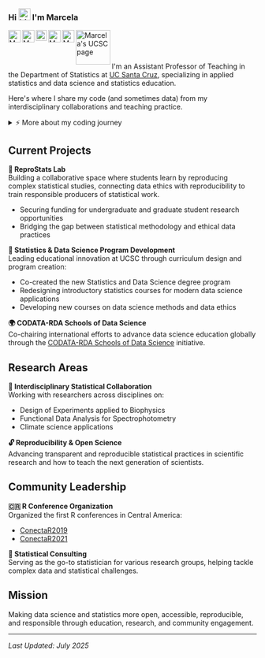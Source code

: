 ### Hi <img src="https://user-images.githubusercontent.com/1303154/88677602-1635ba80-d120-11ea-84d8-d263ba5fc3c0.gif" width="24px" alt="hi"> I'm Marcela

<a href="https://orcid.org/0000-0002-7703-3578">
  <img align="left" alt="Marcela's ORCID" width="25px" src="https://upload.wikimedia.org/wikipedia/commons/0/06/ORCID_iD.svg">
</a>
<a href="https://www.linkedin.com/in/malfaro18/">
  <img align="left" alt="Marcela's LinkedIN" width="25px" src="https://upload.wikimedia.org/wikipedia/commons/thumb/c/ca/LinkedIn_logo_initials.png/240px-LinkedIn_logo_initials.png">
</a>
<a href="https://scholar.google.com/citations?user=8Viy0j4AAAAJ&hl=en&oi=ao">
  <img align="left" alt="Marcela's Google Scholar" width="22px" src="https://raw.githubusercontent.com/simple-icons/simple-icons/master/icons/googlescholar.svg">
</a>
<a href="https://www.researchgate.net/profile/Marcela-Alfaro-Cordoba-2?ev=hdr_xprf">
  <img align="left" alt="Marcela's ResearchGate" width="25px" src="https://upload.wikimedia.org/wikipedia/commons/thumb/5/5e/ResearchGate_icon_SVG.svg/32px-ResearchGate_icon_SVG.svg.png">
</a>
<a href="mailto:macordob@ucsc.edu">
  <img align="left" alt="Marcela's email" width="25px" src="https://upload.wikimedia.org/wikipedia/commons/thumb/7/7e/Gmail_icon_%282020%29.svg/320px-Gmail_icon_%282020%29.svg.png">
</a>
<a href="https://campusdirectory.ucsc.edu/cd_detail?uid=macordob">
  <img align="left" alt="Marcela's UCSC page" width="70px" src="https://upload.wikimedia.org/wikipedia/commons/7/74/UC_Santa_Cruz_logo.svg">
</a>

<br>
<br>
<br>



I'm an Assistant Professor of Teaching in the Department of Statistics at [UC Santa Cruz](https://www.ucsc.edu/), specializing in applied statistics and data science and statistics education.

Here's where I share my code (and sometimes data) from my interdisciplinary collaborations and teaching practice. 

<details>
<summary>⚡️ More about my coding journey</summary>
<br />

![Top Langs](https://github-readme-stats.vercel.app/api/top-langs/?username=malfaro2&layout=compact&hide=css,html)

</details>

## **Current Projects**

**🔬 ReproStats Lab**  
Building a collaborative space where students learn by reproducing complex statistical studies, connecting data ethics with reproducibility to train responsible producers of statistical work.
* Securing funding for undergraduate and graduate student research opportunities
* Bridging the gap between statistical methodology and ethical data practices

**🎯 Statistics & Data Science Program Development**  
Leading educational innovation at UCSC through curriculum design and program creation:
* Co-created the new Statistics and Data Science degree program
* Redesigning introductory statistics courses for modern data science applications
* Developing new courses on data science methods and data ethics

**🌍 CODATA-RDA Schools of Data Science**  
Co-chairing international efforts to advance data science education globally through the [CODATA-RDA Schools of Data Science](https://www.datascienceschools.org/) initiative.

## **Research Areas**

**🔬 Interdisciplinary Statistical Collaboration**  
Working with researchers across disciplines on:
* Design of Experiments applied to Biophysics
* Functional Data Analysis for Spectrophotometry
* Climate science applications

**🔓 Reproducibility & Open Science**  
Advancing transparent and reproducible statistical practices in scientific research and how to teach the next generation of scientists.

## **Community Leadership**

**🇨🇷 R Conference Organization**  
Organized the first R conferences in Central America:
* [ConectaR2019](https://www.conectar2019.org/)
* [ConectaR2021](https://conectar2021.github.io/ConectaR2021/)

**🤝 Statistical Consulting**  
Serving as the go-to statistician for various research groups, helping tackle complex data and statistical challenges.

## **Mission**
Making data science and statistics more open, accessible, reproducible, and responsible through education, research, and community engagement.

---
*Last Updated: July 2025*
